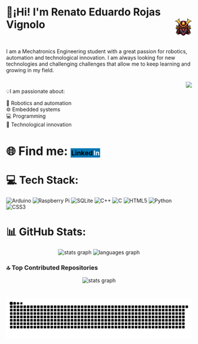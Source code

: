 # 👋¡Hi! I'm Renato Eduardo Rojas Vignolo <img align="right" src="Kutirimpuy_emote.png" height="50"/>

##
<br>I am a Mechatronics Engineering student with a great passion for robotics, automation and technological innovation. I am always looking for new technologies and challenging challenges that allow me to keep learning and growing in my field.<br>

###
<img align="right" height="150" src="https://media2.giphy.com/media/v1.Y2lkPTc5MGI3NjExYTY1MnY4ZzdicjAzMzBldWk5eWJ0ZXAyYTN0dDkzYmlodDM4cDgycCZlcD12MV9pbnRlcm5hbF9naWZfYnlfaWQmY3Q9Zw/JqmupuTVZYaQX5s094/giphy.gif"  />

###

<br>💡I am passionate about:<br>

🤖 Robotics and automation <br>
⚙️ Embedded systems<br>💻 Programming <br>🔬 Technological innovation<br>


<h2 style="font-size:32px;">🌐 Find me:
   <a href="https://www.linkedin.com/in/kutirimpuy/" target="_blank" style="text-decoration: none;">
       <span style="display: inline-flex; align-items: center; background-color: #0077B5; padding: 2px 2px;">
            <span style="color: black; font-size: 18px; font-weight: bold; margin-right: 2px;">Linked</span>
            <span style="color: white; font-size: 18px; font-weight: bold">
            In</span>
           </span>
   </a>
</h2>

# 💻 Tech Stack:
![Arduino](https://img.shields.io/badge/-Arduino-00979D?style=for-the-badge&logo=Arduino&logoColor=white) ![Raspberry Pi](https://img.shields.io/badge/-Raspberry_Pi-C51A4A?style=for-the-badge&logo=Raspberry-Pi) ![SQLite](https://img.shields.io/badge/sqlite-%2307405e.svg?style=for-the-badge&logo=sqlite&logoColor=white) ![C++](https://img.shields.io/badge/c++-%2300599C.svg?style=for-the-badge&logo=c%2B%2B&logoColor=white) ![C](https://img.shields.io/badge/C-blue?style=for-the-badge&logo=c&logoColor=white) ![HTML5](https://img.shields.io/badge/html5-%23E34F26.svg?style=for-the-badge&logo=html5&logoColor=white) ![Python](https://img.shields.io/badge/python-3670A0?style=for-the-badge&logo=python&logoColor=ffdd54) ![CSS3](https://img.shields.io/badge/css3-%231572B6.svg?style=for-the-badge&logo=css3&logoColor=white)


# 📊 GitHub Stats:
<div align="center">
  <img src="https://github-readme-stats.vercel.app/api?username=kutirimpuy&hide_title=false&hide_rank=false&show_icons=true&include_all_commits=true&count_private=true&disable_animations=false&theme=dracula&locale=en&hide_border=false" height="150" alt="stats graph"  />
  <img src="https://github-readme-stats.vercel.app/api/top-langs/?username=Kutirimpuy&theme=dracula&hide_border=false&include_all_commits=true&count_private=true&layout=compact"height="150" alt="languages graph" />
</div>

### 🔝 Top Contributed Repositories
<div align="center">
  <img src="https://github-contributor-stats.vercel.app/api?username=Kutirimpuy&limit=5&theme=dark&combine_all_yearly_contributions=true" height="150" alt="stats graph"  />
</div>

###
<br clear="both">

<picture>
  <source media="(prefers-color-scheme: dark)" srcset="https://raw.githubusercontent.com/kutirimpuy/kutirimpuy/output/github-snake-dark.svg" />
  <source media="(prefers-color-scheme: light)" srcset="https://raw.githubusercontent.com/kutirimpuy/kutirimpuy/output/github-snake.svg" />
  <img alt="github-snake" src="https://raw.githubusercontent.com/kutirimpuy/kutirimpuy/output/github-snake.svg" />
</picture>